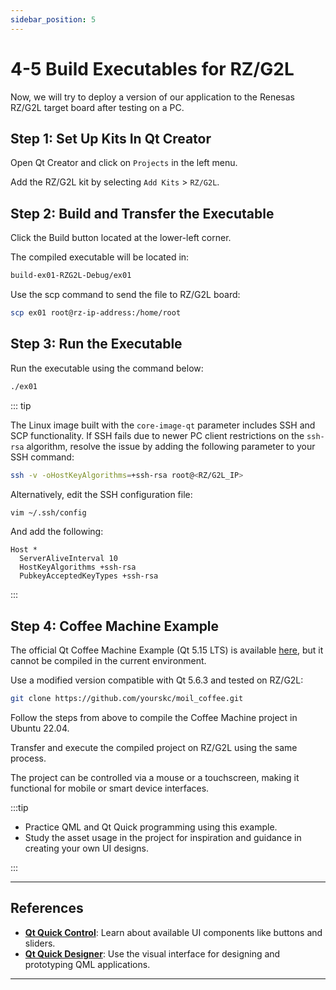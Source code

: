 ```yaml
---
sidebar_position: 5
---
```


# 4-5 Build Executables for RZ/G2L

Now, we will try to deploy a version of our application to the Renesas RZ/G2L target board after testing on a PC.

## Step 1: Set Up Kits In Qt Creator

Open Qt Creator and click on `Projects` in the left menu.

Add the RZ/G2L kit by selecting `Add Kits` > `RZ/G2L`.

## Step 2: Build and Transfer the Executable

Click the Build button located at the lower-left corner.

The compiled executable will be located in:

```bash
build-ex01-RZG2L-Debug/ex01
```

Use the scp command to send the file to RZ/G2L board:

```bash
scp ex01 root@rz-ip-address:/home/root
```

## Step 3: Run the Executable

Run the executable using the command below:

```bash
./ex01
```

::: tip

The Linux image built with the `core-image-qt` parameter includes SSH and SCP functionality. If SSH fails due to newer PC client restrictions on the `ssh-rsa` algorithm, resolve the issue by adding the following parameter to your SSH command:

```bash
ssh -v -oHostKeyAlgorithms=+ssh-rsa root@<RZ/G2L_IP>
```

Alternatively, edit the SSH configuration file:

```bash
vim ~/.ssh/config
```

And add the following:

```
Host *
  ServerAliveInterval 10
  HostKeyAlgorithms +ssh-rsa
  PubkeyAcceptedKeyTypes +ssh-rsa
```

:::

## Step 4: Coffee Machine Example

The official Qt Coffee Machine Example (Qt 5.15 LTS) is available [here](https://doc.qt.io/qt-5/qtdoc-demos-coffee-example.html), but it cannot be compiled in the current environment.

Use a modified version compatible with Qt 5.6.3 and tested on RZ/G2L:

```bash
git clone https://github.com/yourskc/moil_coffee.git
```

Follow the steps from above to compile the Coffee Machine project in Ubuntu 22.04.

Transfer and execute the compiled project on RZ/G2L using the same process.

The project can be controlled via a mouse or a touchscreen, making it functional for mobile or smart device interfaces.

:::tip

- Practice QML and Qt Quick programming using this example.
- Study the asset usage in the project for inspiration and guidance in creating your own UI designs.

:::

---

## References

- **[Qt Quick Control](https://doc.qt.io/qt-5/qtquickcontrols-index.html)**: Learn about available UI components like buttons and sliders.
- **[Qt Quick Designer](https://doc.qt.io/qtcreator/creator-qtquickdesigner-plugin.html)**: Use the visual interface for designing and prototyping QML applications.

---